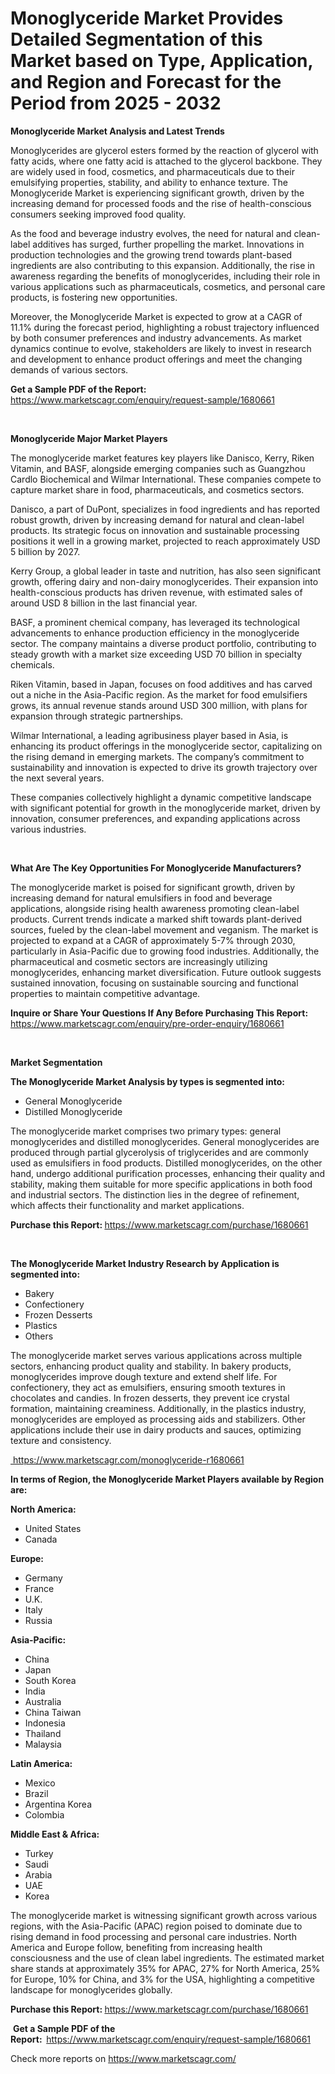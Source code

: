 <p><h1>Monoglyceride Market Provides Detailed Segmentation of this Market based on Type, Application, and Region and Forecast for the Period from 2025 - 2032</h1></p><p><strong>Monoglyceride Market Analysis and Latest Trends</strong></p>
<p><p>Monoglycerides are glycerol esters formed by the reaction of glycerol with fatty acids, where one fatty acid is attached to the glycerol backbone. They are widely used in food, cosmetics, and pharmaceuticals due to their emulsifying properties, stability, and ability to enhance texture. The Monoglyceride Market is experiencing significant growth, driven by the increasing demand for processed foods and the rise of health-conscious consumers seeking improved food quality.</p><p>As the food and beverage industry evolves, the need for natural and clean-label additives has surged, further propelling the market. Innovations in production technologies and the growing trend towards plant-based ingredients are also contributing to this expansion. Additionally, the rise in awareness regarding the benefits of monoglycerides, including their role in various applications such as pharmaceuticals, cosmetics, and personal care products, is fostering new opportunities.</p><p>Moreover, the Monoglyceride Market is expected to grow at a CAGR of 11.1% during the forecast period, highlighting a robust trajectory influenced by both consumer preferences and industry advancements. As market dynamics continue to evolve, stakeholders are likely to invest in research and development to enhance product offerings and meet the changing demands of various sectors.</p></p>
<p><strong>Get a Sample PDF of the Report:&nbsp;</strong> <a href="https://www.marketscagr.com/enquiry/request-sample/1680661?utm_campaign=2467&utm_medium=2&utm_source=Github&utm_content=ia&utm_term=31032025&utm_id=monoglyceride">https://www.marketscagr.com/enquiry/request-sample/1680661</a></p>
<p>&nbsp;</p>
<p><strong>Monoglyceride Major Market Players</strong></p>
<p><p>The monoglyceride market features key players like Danisco, Kerry, Riken Vitamin, and BASF, alongside emerging companies such as Guangzhou Cardlo Biochemical and Wilmar International. These companies compete to capture market share in food, pharmaceuticals, and cosmetics sectors.</p><p>Danisco, a part of DuPont, specializes in food ingredients and has reported robust growth, driven by increasing demand for natural and clean-label products. Its strategic focus on innovation and sustainable processing positions it well in a growing market, projected to reach approximately USD 5 billion by 2027.</p><p>Kerry Group, a global leader in taste and nutrition, has also seen significant growth, offering dairy and non-dairy monoglycerides. Their expansion into health-conscious products has driven revenue, with estimated sales of around USD 8 billion in the last financial year.</p><p>BASF, a prominent chemical company, has leveraged its technological advancements to enhance production efficiency in the monoglyceride sector. The company maintains a diverse product portfolio, contributing to steady growth with a market size exceeding USD 70 billion in specialty chemicals.</p><p>Riken Vitamin, based in Japan, focuses on food additives and has carved out a niche in the Asia-Pacific region. As the market for food emulsifiers grows, its annual revenue stands around USD 300 million, with plans for expansion through strategic partnerships.</p><p>Wilmar International, a leading agribusiness player based in Asia, is enhancing its product offerings in the monoglyceride sector, capitalizing on the rising demand in emerging markets. The company’s commitment to sustainability and innovation is expected to drive its growth trajectory over the next several years.</p><p>These companies collectively highlight a dynamic competitive landscape with significant potential for growth in the monoglyceride market, driven by innovation, consumer preferences, and expanding applications across various industries.</p></p>
<p>&nbsp;</p>
<p><strong>What Are The Key Opportunities For Monoglyceride Manufacturers?</strong></p>
<p><p>The monoglyceride market is poised for significant growth, driven by increasing demand for natural emulsifiers in food and beverage applications, alongside rising health awareness promoting clean-label products. Current trends indicate a marked shift towards plant-derived sources, fueled by the clean-label movement and veganism. The market is projected to expand at a CAGR of approximately 5-7% through 2030, particularly in Asia-Pacific due to growing food industries. Additionally, the pharmaceutical and cosmetic sectors are increasingly utilizing monoglycerides, enhancing market diversification. Future outlook suggests sustained innovation, focusing on sustainable sourcing and functional properties to maintain competitive advantage.</p></p>
<p><strong>Inquire or Share Your Questions If Any Before Purchasing This Report:</strong> <a href="https://www.marketscagr.com/enquiry/pre-order-enquiry/1680661?utm_campaign=2467&utm_medium=2&utm_source=Github&utm_content=ia&utm_term=31032025&utm_id=monoglyceride">https://www.marketscagr.com/enquiry/pre-order-enquiry/1680661</a></p>
<p>&nbsp;</p>
<p><strong>Market Segmentation</strong></p>
<p><strong>The Monoglyceride Market Analysis by types is segmented into:</strong></p>
<p><ul><li>General Monoglyceride</li><li>Distilled Monoglyceride</li></ul></p>
<p><p>The monoglyceride market comprises two primary types: general monoglycerides and distilled monoglycerides. General monoglycerides are produced through partial glycerolysis of triglycerides and are commonly used as emulsifiers in food products. Distilled monoglycerides, on the other hand, undergo additional purification processes, enhancing their quality and stability, making them suitable for more specific applications in both food and industrial sectors. The distinction lies in the degree of refinement, which affects their functionality and market applications.</p></p>
<p><strong>Purchase this Report:&nbsp;</strong><a href="https://www.marketscagr.com/purchase/1680661?utm_campaign=2467&utm_medium=2&utm_source=Github&utm_content=ia&utm_term=31032025&utm_id=monoglyceride">https://www.marketscagr.com/purchase/1680661</a></p>
<p>&nbsp;</p>
<p><strong>The Monoglyceride Market Industry Research by Application is segmented into:</strong></p>
<p><ul><li>Bakery</li><li>Confectionery</li><li>Frozen Desserts</li><li>Plastics</li><li>Others</li></ul></p>
<p><p>The monoglyceride market serves various applications across multiple sectors, enhancing product quality and stability. In bakery products, monoglycerides improve dough texture and extend shelf life. For confectionery, they act as emulsifiers, ensuring smooth textures in chocolates and candies. In frozen desserts, they prevent ice crystal formation, maintaining creaminess. Additionally, in the plastics industry, monoglycerides are employed as processing aids and stabilizers. Other applications include their use in dairy products and sauces, optimizing texture and consistency.</p></p>
<p><a href="https://www.marketscagr.com/monoglyceride-r1680661?utm_campaign=2467&utm_medium=2&utm_source=Github&utm_content=ia&utm_term=31032025&utm_id=monoglyceride">&nbsp;https://www.marketscagr.com/monoglyceride-r1680661</a></p>
<p><strong>In terms of Region, the Monoglyceride Market Players available by Region are:</strong></p>
<p>
    <p> <strong> North America: </strong>
        <ul>
            <li>United States</li>
            <li>Canada</li>
        </ul>
        </p> 
    <p> <strong> Europe: </strong>
        <ul>
            <li>Germany</li>
            <li>France</li>
            <li>U.K.</li>
            <li>Italy</li>
            <li>Russia</li>
        </ul>
        </p> 
    <p> <strong> Asia-Pacific: </strong>
        <ul>
            <li>China</li>
            <li>Japan</li>
            <li>South Korea</li>
            <li>India</li>
            <li>Australia</li>
            <li>China Taiwan</li>
            <li>Indonesia</li>
            <li>Thailand</li>
            <li>Malaysia</li>
        </ul>
        </p> 
    <p> <strong> Latin America: </strong>
        <ul>
            <li>Mexico</li>
            <li>Brazil</li>
            <li>Argentina Korea</li>
            <li>Colombia</li>
        </ul>
        </p> 
    <p> <strong> Middle East & Africa: </strong>
        <ul>
            <li>Turkey</li>
            <li>Saudi</li>
            <li>Arabia</li>
            <li>UAE</li>
            <li>Korea</li>
        </ul>
    </p>
    </p>
<p><p>The monoglyceride market is witnessing significant growth across various regions, with the Asia-Pacific (APAC) region poised to dominate due to rising demand in food processing and personal care industries. North America and Europe follow, benefiting from increasing health consciousness and the use of clean label ingredients. The estimated market share stands at approximately 35% for APAC, 27% for North America, 25% for Europe, 10% for China, and 3% for the USA, highlighting a competitive landscape for monoglycerides globally.</p></p>
<p><strong>Purchase this Report: </strong><a href="https://www.marketscagr.com/purchase/1680661?utm_campaign=2467&utm_medium=2&utm_source=Github&utm_content=ia&utm_term=31032025&utm_id=monoglyceride">https://www.marketscagr.com/purchase/1680661</a></p>
<p>&nbsp;<strong>Get a Sample PDF of the Report:&nbsp;&nbsp;</strong><a href="https://www.marketscagr.com/enquiry/request-sample/1680661?utm_campaign=2467&utm_medium=2&utm_source=Github&utm_content=ia&utm_term=31032025&utm_id=monoglyceride">https://www.marketscagr.com/enquiry/request-sample/1680661</a></p>
<p><strong></strong></p>
<p>Check more reports on <a href="https://www.marketscagr.com/?utm_campaign=2467&utm_medium=2&utm_source=Github&utm_content=ia&utm_term=31032025&utm_id=monoglyceride">https://www.marketscagr.com/</a></p>